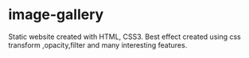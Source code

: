 # image-gallery
Static website created with HTML, CSS3. Best effect created using css transform ,opacity,filter and many interesting features.
